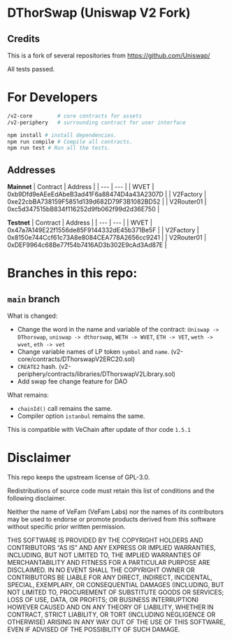 # DThorSwap (Uniswap V2 Fork)

## Credits
This is a fork of several repositories from https://github.com/Uniswap/

All tests passed.

# For Developers
```bash
/v2-core        # core contracts for assets
/v2-periphery   # surrounding contract for user interface
```

```bash
npm install # install dependencies.
npm run compile # Compile all contracts.
npm run test # Run all the tests.
```

## Addresses

**Mainnet**
| Contract      | Address                                    |
| ---           | ---                                        |
| WVET          | 0xb9Dfd9eAEeEdAbeB3ad41F6a88474D4a43A2307D |
| V2Factory     | 0xe22cbBA738159F5851d139d682D79F3B1082BD52 |
| V2Router01    | 0xc5d347515bB834f116252d9fb062f99d2d36E750 |

**Testnet**
| Contract      | Address                                    |
| ---           | ---                                        |
| WVET          | 0x47a7A149E22f1556de85F9144332dE45b371Be5F |
| V2Factory     | 0x8150e744Ccf61c73A8e8084CEA778A2656cc9241 |
| V2Router01    | 0xDEF9964c68Be77f54b7416AD3b302E9cAd3Ad87E |

# Branches in this repo:

## `main` branch

What is changed:
- Change the word in the name and variable of the contract: `Uniswap -> DThorswap`, `uniswap -> dthorswap`, `WETH -> WVET`, `ETH -> VET`, `weth -> wvet`, `eth -> vet`
- Change variable names of LP token `symbol` and `name`. (v2-core/contracts/DThorswapV2ERC20.sol)
- `CREATE2` hash. (v2-periphery/contracts/libraries/DThorswapV2Library.sol)
- Add swap fee change feature for DAO

What remains:
- `chainId()` call remains the same.
- Compiler option `istanbul` remains the same.

This is compatible with VeChain after update of thor code `1.5.1`

# Disclaimer
This repo keeps the upstream license of GPL-3.0.

Redistributions of source code must retain this list of conditions and the following disclaimer.

Neither the name of VeFam (VeFam Labs) nor the names of its contributors may be used to endorse or promote products derived from this software without specific prior written permission.

THIS SOFTWARE IS PROVIDED BY THE COPYRIGHT HOLDERS AND CONTRIBUTORS “AS IS” AND ANY EXPRESS OR IMPLIED WARRANTIES, INCLUDING, BUT NOT LIMITED TO, THE IMPLIED WARRANTIES OF MERCHANTABILITY AND FITNESS FOR A PARTICULAR PURPOSE ARE DISCLAIMED. IN NO EVENT SHALL THE COPYRIGHT OWNER OR CONTRIBUTORS BE LIABLE FOR ANY DIRECT, INDIRECT, INCIDENTAL, SPECIAL, EXEMPLARY, OR CONSEQUENTIAL DAMAGES (INCLUDING, BUT NOT LIMITED TO, PROCUREMENT OF SUBSTITUTE GOODS OR SERVICES; LOSS OF USE, DATA, OR PROFITS; OR BUSINESS INTERRUPTION) HOWEVER CAUSED AND ON ANY THEORY OF LIABILITY, WHETHER IN CONTRACT, STRICT LIABILITY, OR TORT (INCLUDING NEGLIGENCE OR OTHERWISE) ARISING IN ANY WAY OUT OF THE USE OF THIS SOFTWARE, EVEN IF ADVISED OF THE POSSIBILITY OF SUCH DAMAGE.